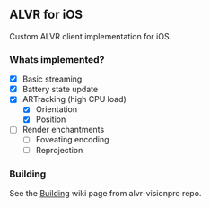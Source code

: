 ## ALVR for iOS
Custom ALVR client implementation for iOS.

### Whats implemented?
- [x] Basic streaming
- [x] Battery state update
- [x] ARTracking (high CPU load)
     - [x] Orientation
     - [x] Position
- [ ] Render enchantments
    - [ ] Foveating encoding
    - [ ] Reprojection

### Building
See the [Building](https://github.com/alvr-org/alvr-visionos/wiki/Building) wiki page from alvr-visionpro repo.
